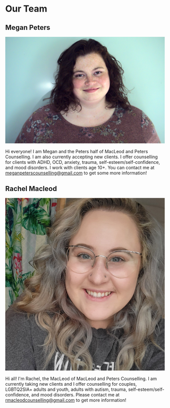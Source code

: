 # Our Team
## Megan Peters
![Megan Peters Portrait](assets/img/meganprofile1.png "Megan Peters")

Hi everyone! I am Megan and the Peters half of MacLeod and Peters Counselling. I am also currently accepting new clients. I offer counselling for clients with ADHD, OCD, anxiety, trauma, self-esteem/self-confidence, and mood disorders.  I work with clients age 10+.  You can contact me at meganpeterscounselling@gmail.com to get some more information!

## Rachel Macleod
![Rachel Macleod Portrait](assets/img/rachelprofile1.jpeg "Rachel Macleod")

Hi all! I'm Rachel, the MacLeod of MacLeod and Peters Counselling. I am currently taking new clients and I offer counselling for couples, LGBTQ2SIA+ adults and youth, adults with autism, trauma, self-esteem/self-confidence, and mood disorders. Please contact me at rmacleodcounselling@gmail.com to get more information!

